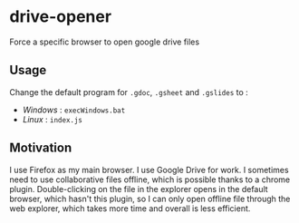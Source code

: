 # drive-opener
Force a specific browser to open google drive files

## Usage
Change the default program for `.gdoc`, `.gsheet` and `.gslides` to :
- *Windows* : `execWindows.bat`
- *Linux*   : `index.js`


## Motivation
I use Firefox as my main browser. I use Google Drive for work.
I sometimes need to use collaborative files offline, which is possible thanks to a chrome plugin.
Double-clicking on the file in the explorer opens in the default browser, which hasn't this plugin, so I can only open offline file through the web explorer, which takes more time and overall is less efficient.

